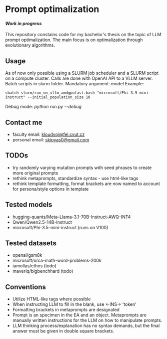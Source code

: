 # Prompt optimalization
#### *Work in progress*
This repository constains code for my bachelor's thesis on the topic of LLM prompt optimalization.
The main focus is on optimalization through evolutionary algorithms.

## Usage
As of now only possible using a SLURM job scheduler and a SLURM script on a compute cluster. 
Calls are done with OpenAI API to a VLLM server.
Batch scripts in slurm folder.
Mandatory argument: model
Example:
```
sbatch slurm/run_on_vllm_amdgpufast.bash "microsoft/Phi-3.5-mini-instruct" --initial_population_size 10
```

Debug mode: *python run.py --debug*

## Contact me
- faculty email: kloudvoj@fel.cvut.cz
- personal email: skipyas0@gmail.com

## TODOs
- try randomly varying mutation prompts with seed phrases to create more original prompts
- rethink metaprompts, standardize syntax - use html-like tags
- rethink template formatting, format brackets are now named to account for persona/style options in template

## Tested models
- hugging-quants/Meta-Llama-3.1-70B-Instruct-AWQ-INT4
- Qwen/Qwen2.5-14B-Instruct
- microsoft/Phi-3.5-mini-instruct (runs on V100)

## Tested datasets
- openai/gsm8k
- microsoft/orca-math-word-problems-200k
- iamollas/ethos (todo)
- maveriq/bigbenchhard (todo)

## Conventions
- Utilize HTML-like tags where possible
- When instructing LLM to fill in the blank, use <-INS-> 'token'
- Formatting brackets in metaprompts are designated
- Prompt is an specimen in the EA and an object. Metaprompts are manually written instructions for the LLM on how to manipulate prompts.
- LLM thinking process/explanation has no syntax demands, but the final answer must be given in double square brackets.
